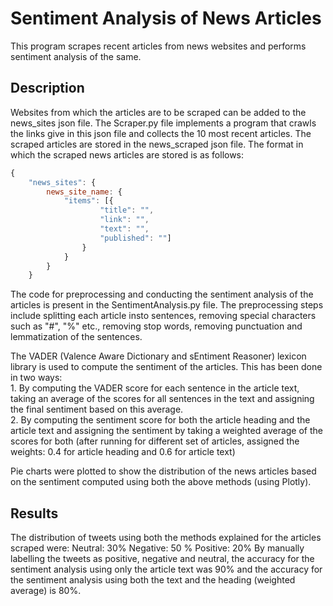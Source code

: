 # Sentiment Analysis of News Articles
This program scrapes recent articles from news websites and performs sentiment analysis of the same.





## Description
Websites from which the articles are to be scraped can be added to the news_sites json file. The Scraper.py file implements a program that crawls the links give in this json file and collects the 10 most recent articles.
 The scraped articles are stored in the news_scraped json file. The format in which the scraped news articles are stored is as follows: 
```javascript
{
	"news_sites": {
		news_site_name: {
			"items": [{
					"title": "",
					"link": "",
					"text": "",
					"published": ""]
				}
			}
		}
	}
```
The code for preprocessing and conducting the sentiment analysis of the articles is present in the SentimentAnalysis.py file. The preprocessing steps include splitting each article insto sentences, removing special characters such as "#", "%" etc., removing stop words, removing punctuation and lemmatization of the sentences.

The VADER (Valence Aware Dictionary and sEntiment Reasoner) lexicon library is used to compute the sentiment of the articles. This has been done in two ways:\
    1. By computing the VADER score for each sentence in the article text, taking an average of the scores for all sentences in the text and assigning the final sentiment based on this average.\
    2. By computing the sentiment score for both the article heading and the article text and assigning the sentiment by taking a weighted average of the scores for both (after running for different set of articles, assigned the weights: 0.4 for article heading and 0.6 for article text) 

Pie charts were plotted to show the distribution of the news articles based on the sentiment computed using both the above methods (using Plotly).




## Results
The distribution of tweets using both the methods explained for the articles scraped were:
Neutral: 30% 
Negative: 50 %
Positive: 20%
By manually labelling the tweets as positive, negative and neutral, the accuracy for the sentiment analysis using only the article text was 90% and the accuracy for the sentiment analysis using both the text and the heading (weighted average) is 80%. 
